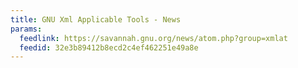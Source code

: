 ```yaml
---
title: GNU Xml Applicable Tools - News
params:
  feedlink: https://savannah.gnu.org/news/atom.php?group=xmlat
  feedid: 32e3b89412b8ecd2c4ef462251e49a8e
---
```

